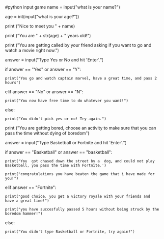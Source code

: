 #python input game
name = input("what is your name?")

age = int(input("what is your age?"))

print ("Nice to meet you " + name)

print ("You are " + str(age) + " years old!")

print ("You are getting called by your friend asking if you want to go and watch a movie right now.")

answer = input("Type Yes or No and hit 'Enter'.")

if answer == "Yes" or answer == "Y":

    print('You go and watch captain marvel, have a great time, and pass 2 hours')

elif answer == "No" or answer == "N":

    print("You now have free time to do whatever you want!")

else:

    print("You didn't pick yes or no! Try again.")


print ("You are getting bored, choose an activity to make sure that you can pass the time without dying of boredom")

answer = input("Type Basketball or Fortnite and hit 'Enter'.")

if answer == "Basketball" or answer == "basketball":

    print('You  got chased down the street by a  dog, and could not play Basketball, you pass the time with Fortnite.')

    print("congratulations you have beaten the game that i have made for you!")

elif answer == "Fortnite":

    print("good choice, you get a victory royale with your friends and have a great time!")

    print("you have succesfully passed 5 hours without being struck by the boredom hammer!")

else:

    print("You didn't type Basketball or Fortnite, try again!")








